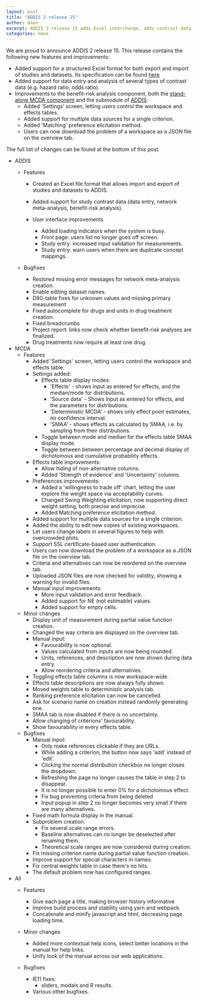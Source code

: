 ```yaml
---
layout: post
title: "ADDIS 2 release 15"
author: daan
excerpt: ADDIS 2 release 15 adds Excel interchange, adds contrast data support and improves benefit-risk analysis.
categories: news
---
```


We are proud to announce ADDIS 2 release 15. This release contains the following new features and improvements:

- Added support for a structured Excel format for both export and import of studies and datasets. Its specification can be found [here](https://drugis.org/files/addisExcelSpec.pdf)
- Added support for data entry and analysis of several types of contrast data (e.g. hazard ratio, odds ratio).
- Improvements to the benefit-risk analysis component, both the [stand-alone MCDA component](https://mcda.drugis.org) and the submodule of [ADDIS](https://addis.drugis.org):
  - Added 'Settings' screen, letting users control the workspace and effects tables.
  - Added support for multiple data sources for a single criterion.
  - Added 'Matching' preference elicitation method.
  - Users can now download the problem of a workspace as a JSON file on the overview tab.

The full list of changes can be found at the bottom of this post.

- ADDIS
  - Features
    - Created an Excel file format that allows import and export of studies and datasets to ADDIS.
    - Added support for study contrast data (data entry, network meta-analysis, benefit-risk analysis).

    - User interface improvements
      - Added loading indicators when the system is busy.
      - Front page: users list no longer goes off screen.
      - Study entry: increased input validation for measurements.
      - Study entry: warn users when there are duplicate concept mappings.

  - Bugfixes
    - Restored missing error messages for network meta-analysis creation.
    - Enable editing dataset names.
    - D80-table fixes for unknown values and missing primary measurement
    - Fixed autocomplete for drugs and units in drug treatment creation.
    - Fixed breadcrumbs
    - Project report: links now check whether benefit-risk analyses are finalized.
    - Drug treatments now require at least one drug.
- MCDA
  - Features
    - Added 'Settings' screen, letting users control the workspace and effects table.
    - Settings added:
      - Effects table display modes:
        - 'Effects' - shows input as entered for effects, and the median/mode for distributions.
        - 'Source data' - Shows input as entered for effects, and the parameters for distributions.
        - 'Deterministic MCDA' - shows only effect point estimates, no confidence interval.
        - 'SMAA' - shows effects as calculated by SMAA, i.e. by sampling from their distributions.
      - Toggle between mode and median for the effects table SMAA display mode.
      - Toggle between between percentage and decimal display of dichotomous and cumulative probability effects.
    - Effects table improvements:
      - Allow hiding of non-alternative columns.
      - Added 'Strength of evidence' and 'Uncertainty' columns.
    - Preferences improvements:
      - Added a 'willingness to trade off' chart, letting the user explore the weight space via acceptability curves.
      - Changed Swing Weighting elicitation, now supporting direct weight setting, both precise and imprecise.
      - Added Matching preference elicitation method.
    - Added support for multiple data sources for a single criterion.
    - Added the ability to edit new copies of existing workspaces.
    - Let users change labels in several figures to help with overcrowded plots.
    - Support SSL certificate-based user authentication.
    - Users can now download the problem of a workspace as a JSON file on the overview tab.
    - Criteria and alternatives can now be reordered on the overview tab.
    - Uploaded JSON files are now checked for validity, showing a warning for invalid files.
    - Manual input improvements:
      - More input validation and error feedback.
      - Added support for NE (not estimable) values.
      - Added support for empty cells.
  - Minor changes
    - Display unit of measurement during partial value function creation.
    - Changed the way criteria are displayed on the overview tab.
    - Manual input:
      - Favourability is now optional.
      - Values calculated from inputs are now being rounded.
      - Units, references, and description are now shown during data entry.
      - Allow reordering criteria and alternatives.
    - Toggling effects table columns is now workspace-wide.
    - Effects table descriptions are now always fully shown.
    - Moved weights table to deterministic analysis tab.
    - Ranking preference elicitation can now be cancelled.
    - Ask for scenario name on creation instead randomly generating one.
    - SMAA tab is now disabled if there is no uncertainty.
    - Allow changing of criterions' favourability.
    - Show favourability in every effects table.
  - Bugfixes
    - Manual input:
      - Only make references clickable if they are URLs.
      - While adding a criterion, the button now says 'add' instead of 'edit'.
      - Clicking the normal distribution checkbox no longer closes the dropdown.
      - Refreshing the page no longer causes the table in step 2 to disappear.
      - It is no longer possible to enter 0% for a dichotomous effect.
      - Fix bug preventing criteria from being deleted
      - Input popup in step 2 no longer becomes very small if there are many alternatives.
    - Fixed math formula display in the manual.
    - Subproblem creation:
      - Fix several scale range errors.
      - Baseline alternatives can no longer be deselected after renaming them.
      - Theoretical scale ranges are now considered during creation.
    - Fix missing criterion name during partial value function creation.
    - Improve support for special characters in names.
    - Fix central weights table in case there's no hits.
    - The default problem now has configured ranges.
- All
  - Features
    - Give each page a title, making browser history informative
    - Improve build process and stability using yarn and webpack.
    - Concatenate and minify javascript and html, decreasing page loading time.

  - Minor changes
    - Added more contextual help icons, select better locations in the manual for help links.
    - Unify look of the manual across our web applications.
   
  - Bugfixes
    - IE11 fixes:
      - sliders, modals and R results.
    - Various other bugfixes.
